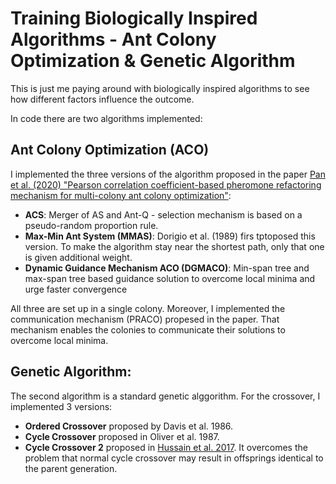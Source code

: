 # Training Biologically Inspired Algorithms - Ant Colony Optimization & Genetic Algorithm

This is just me paying around with biologically inspired algorithms to see how different factors influence the outcome.

In code there are two algorithms implemented:

## Ant Colony Optimization (ACO)
I implemented the three versions of the algorithm proposed in the paper
[Pan et al. (2020) "Pearson correlation coefficient-based pheromone refactoring mechanism for multi-colony ant colony optimization"](https://link.springer.com/article/10.1007%2Fs10489-020-01841-x):
- **ACS**: Merger of AS and Ant-Q - selection mechanism is based on a pseudo-random proportion rule.
- **Max-Min Ant System (MMAS)**: Dorigio et al. (1989) firs tptoposed this version. To make the algorithm stay near the shortest path, only that one is given additional weight.
- **Dynamic Guidance Mechanism ACO (DGMACO)**: Min-span tree and max-span tree based guidance solution to overcome local minima and urge faster convergence

All three are set up in a single colony. Moreover, I implemented the communication mechanism (PRACO) propesed in the paper. That mechanism enables the colonies to communicate their solutions to overcome local minima.


## Genetic Algorithm:
The second algorithm is a standard genetic alggorithm.
For the crossover, I implemented 3 versions:
- **Ordered Crossover** proposed by Davis et al. 1986.
- **Cycle Crossover** proposed in Oliver et al. 1987.
- **Cycle Crossover 2** proposed in [Hussain et al. 2017](https://www.hindawi.com/journals/cin/2017/7430125/). It overcomes the problem that normal cycle crossover may result in offsprings identical to the parent generation.

